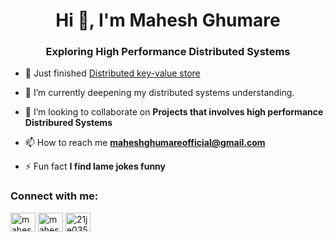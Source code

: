<h1 align="center">Hi 👋, I'm Mahesh Ghumare</h1>
<h3 align="center"> Exploring High Performance Distributed Systems </h3>

- 🔭 Just finished [Distributed key-value store]([https://github.com/MaheshG11/Trading_Strategy_System](https://github.com/MaheshG11/Distributed-Key-Value-Store))

- 🌱 I’m currently deepening my distributed systems understanding. 

- 👯 I’m looking to collaborate on **Projects that involves high performance Distribured Systems**

<!-- - 🤝 I’m looking for help with [MapReduce](https://github.com/MaheshG11/MapReduce) -->

- 📫 How to reach me **maheshghumareofficial@gmail.com**

<!-- - 📄 Know about my experiences [Here](https://drive.google.com/file/d/1qqo5FRb2l-gCVftg4qVxG8A0h81sXpXg/view?usp=drive_link) -->

- ⚡ Fun fact **I find lame jokes funny**

<h3 align="left">Connect with me:</h3>
<p align="left">
<a href="https://linkedin.com/in/mahesh-ghumare-37894a200" target="blank"><img align="center" src="https://raw.githubusercontent.com/rahuldkjain/github-profile-readme-generator/master/src/images/icons/Social/linked-in-alt.svg" alt="mahesh-ghumare-37894a200" height="30" width="40" /></a>
<a href="https://codeforces.com/profile/maheshghumare" target="blank"><img align="center" src="https://raw.githubusercontent.com/rahuldkjain/github-profile-readme-generator/master/src/images/icons/Social/codeforces.svg" alt="maheshghumare" height="30" width="40" /></a>
<a href="https://www.leetcode.com/21je0357" target="blank"><img align="center" src="https://raw.githubusercontent.com/rahuldkjain/github-profile-readme-generator/master/src/images/icons/Social/leet-code.svg" alt="21je0357" height="30" width="40" /></a>

</p>


